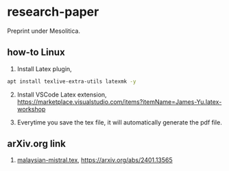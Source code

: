 # research-paper

Preprint under Mesolitica.

## how-to Linux

1. Install Latex plugin,

```bash
apt install texlive-extra-utils latexmk -y
```

2. Install VSCode Latex extension, https://marketplace.visualstudio.com/items?itemName=James-Yu.latex-workshop

3. Everytime you save the tex file, it will automatically generate the pdf file.

## arXiv.org link

1. [malaysian-mistral.tex](malaysian-mistral.tex), https://arxiv.org/abs/2401.13565